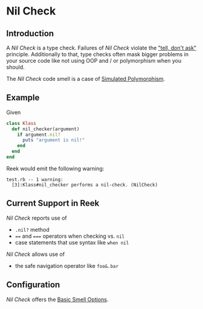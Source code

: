 # Nil Check

## Introduction

A _Nil Check_ is a type check. Failures of _Nil Check_ violate the
["tell, don't ask"](http://robots.thoughtbot.com/tell-dont-ask) principle.
Additionally to that, type checks often mask bigger problems in your source
code like not using OOP and / or polymorphism when you should.

The _Nil Check_ code smell is a case of [Simulated Polymorphism](Simulated-Polymorphism.md).

## Example

Given

```Ruby
class Klass
  def nil_checker(argument)
    if argument.nil?
      puts "argument is nil!"
    end
  end
end
```

Reek would emit the following warning:

```
test.rb -- 1 warning:
  [3]:Klass#nil_checker performs a nil-check. (NilCheck)
```

##  Current Support in Reek

_Nil Check_ reports use of 

* <code>.nil?</code> method
* <code>==</code> and <code>===</code> operators when checking vs. <code>nil</code>
* case statements that use syntax like <code>when nil</code>

_Nil Check_ allows use of

* the safe navigation operator like `foo&.bar`

## Configuration

_Nil Check_ offers the [Basic Smell Options](Basic-Smell-Options.md).
